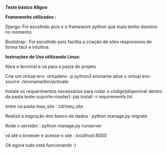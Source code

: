 **Teste básico Allgoo** 

**Frameworks utilizados :**

Django: Foi escolhido pois é o framework python que mais tenho domínio no momento.

Bootstrap : Foi escolhido pois facilita a criação de sites responsivos de forma fácil e intuitiva.

**Instruções de Uso utilizando Linux:**

Abra o terminal e vá para a pasta do projeto

Crie um virtual env: virtualenv -p python3 envname
ative o virtual env: source ./envname/bin/activate

Instale os requerimentos necessários para rodar o código(disponivel dentro da pasta teste-suporte-master): pip install -r requirements.txt

entre na pasta meu_site : cd/meu_site

Realize a migração dos banco de dados : python manage.py migrate

Rode o servidor :  python manage.py runserver

vá até o browser e acesse o site : localhost:8000

Ok agora tudo está funcionando :)




